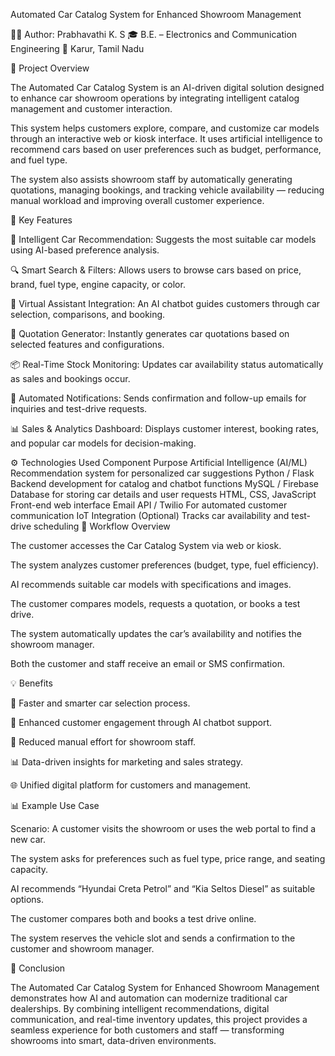 Automated Car Catalog System for Enhanced Showroom Management

👩‍💼 Author: Prabhavathi K. S
🎓 B.E. – Electronics and Communication Engineering
📍 Karur, Tamil Nadu

📘 Project Overview

The Automated Car Catalog System is an AI-driven digital solution designed to enhance car showroom operations by integrating intelligent catalog management and customer interaction.

This system helps customers explore, compare, and customize car models through an interactive web or kiosk interface. It uses artificial intelligence to recommend cars based on user preferences such as budget, performance, and fuel type.

The system also assists showroom staff by automatically generating quotations, managing bookings, and tracking vehicle availability — reducing manual workload and improving overall customer experience.

🧩 Key Features

🚗 Intelligent Car Recommendation: Suggests the most suitable car models using AI-based preference analysis.

🔍 Smart Search & Filters: Allows users to browse cars based on price, brand, fuel type, engine capacity, or color.

💬 Virtual Assistant Integration: An AI chatbot guides customers through car selection, comparisons, and booking.

🧾 Quotation Generator: Instantly generates car quotations based on selected features and configurations.

📦 Real-Time Stock Monitoring: Updates car availability status automatically as sales and bookings occur.

📧 Automated Notifications: Sends confirmation and follow-up emails for inquiries and test-drive requests.

📊 Sales & Analytics Dashboard: Displays customer interest, booking rates, and popular car models for decision-making.

⚙️ Technologies Used
Component	Purpose
Artificial Intelligence (AI/ML)	Recommendation system for personalized car suggestions
Python / Flask	Backend development for catalog and chatbot functions
MySQL / Firebase	Database for storing car details and user requests
HTML, CSS, JavaScript	Front-end web interface
Email API / Twilio	For automated customer communication
IoT Integration (Optional)	Tracks car availability and test-drive scheduling
🔄 Workflow Overview

The customer accesses the Car Catalog System via web or kiosk.

The system analyzes customer preferences (budget, type, fuel efficiency).

AI recommends suitable car models with specifications and images.

The customer compares models, requests a quotation, or books a test drive.

The system automatically updates the car’s availability and notifies the showroom manager.

Both the customer and staff receive an email or SMS confirmation.

💡 Benefits

🚀 Faster and smarter car selection process.

💬 Enhanced customer engagement through AI chatbot support.

🔄 Reduced manual effort for showroom staff.

📊 Data-driven insights for marketing and sales strategy.

🌐 Unified digital platform for customers and management.

📊 Example Use Case

Scenario:
A customer visits the showroom or uses the web portal to find a new car.

The system asks for preferences such as fuel type, price range, and seating capacity.

AI recommends “Hyundai Creta Petrol” and “Kia Seltos Diesel” as suitable options.

The customer compares both and books a test drive online.

The system reserves the vehicle slot and sends a confirmation to the customer and showroom manager.

🏁 Conclusion

The Automated Car Catalog System for Enhanced Showroom Management demonstrates how AI and automation can modernize traditional car dealerships.
By combining intelligent recommendations, digital communication, and real-time inventory updates, this project provides a seamless experience for both customers and staff — transforming showrooms into smart, data-driven environments.
